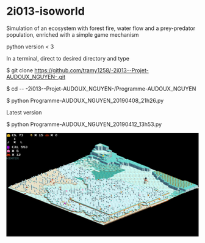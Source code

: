 # 2i013-isoworld
Simulation of an ecosystem with forest fire, water flow and a prey-predator population, enriched with a simple game mechanism

python version < 3

In a terminal, direct to desired directory and type

$ git clone https://github.com/tramy1258/-2i013--Projet-AUDOUX_NGUYEN-.git

$ cd -- -2i013--Projet-AUDOUX_NGUYEN-/Programme-AUDOUX_NGUYEN

$ python Programme-AUDOUX_NGUYEN_20190408_21h26.py

Latest version

$ python Programme-AUDOUX_NGUYEN_20190412_13h53.py

![alt text](https://github.com/tramy1258/isoworld_final/blob/master/big.png?raw=true)

